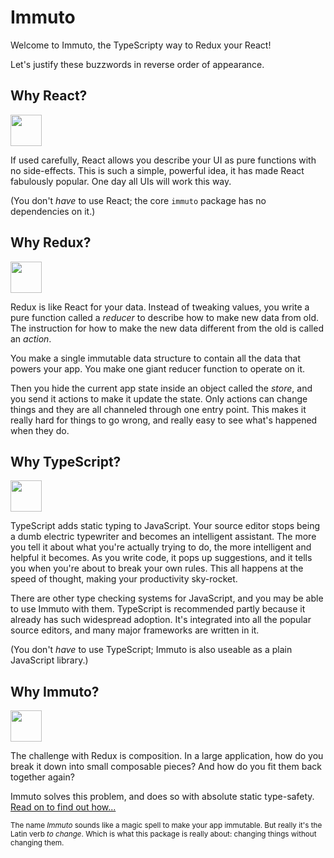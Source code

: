 # Immuto

Welcome to Immuto, the TypeScripty way to Redux your React!

Let's justify these buzzwords in reverse order of appearance.

## Why React?
<img src="react.png" height="50">

If used carefully, React allows you describe your UI as pure functions with no side-effects. This is such a simple, powerful idea, it has made React fabulously popular. One day all UIs will work this way.

(You don't *have* to use React; the core `immuto` package has no dependencies on it.)

## Why Redux?
<img src="redux.png" height="50">

Redux is like React for your data. Instead of tweaking values, you write a pure function called a *reducer* to describe how to make new data from old. The instruction for how to make the new data different from the old is called an *action*.

You make a single immutable data structure to contain all the data that powers your app. You make one giant reducer function to operate on it.

Then you hide the current app state inside an object called the *store*, and you send it actions to make it update the state. Only actions can change things and they are all channeled through one entry point. This makes it really hard for things to go wrong, and really easy to see what's happened when they do.

## Why TypeScript?
<img src="typescript.png" height="50">

TypeScript adds static typing to JavaScript. Your source editor stops being a dumb electric typewriter and becomes an intelligent assistant. The more you tell it about what you're actually trying to do, the more intelligent and helpful it becomes. As you write code, it pops up suggestions, and it tells you when you're about to break your own rules. This all happens at the speed of thought, making your productivity sky-rocket.

There are other type checking systems for JavaScript, and you may be able to use Immuto with them. TypeScript is recommended partly because it already has such widespread adoption. It's integrated into all the popular source editors, and many major frameworks are written in it.

(You don't *have* to use TypeScript; Immuto is also useable as a plain JavaScript library.)

## Why Immuto?
<img src="immuto.png" height="50">

The challenge with Redux is composition. In a large application, how do you break it down into small composable pieces? And how do you fit them back together again?

Immuto solves this problem, and does so with absolute static type-safety. [Read on to find out how...](getting_started/README.md)

<sub>The name *Immuto* sounds like a magic spell to make your app immutable. But really it's the Latin verb *to change*. Which is what this package is really about: changing things without changing them.</sub>
